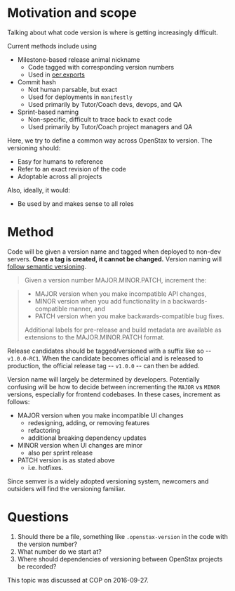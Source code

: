 # Motivation and scope

Talking about what code version is where is getting increasingly difficult.

Current methods include using

* Milestone-based release animal nickname
  * Code tagged with corresponding version numbers
  * Used in [oer.exports](https://github.com/Connexions/oer.exports)
* Commit hash
  * Not human parsable, but exact
  * Used for deployments in `manifestly`
  * Used primarily by Tutor/Coach devs, devops, and QA
* Sprint-based naming
  * Non-specific, difficult to trace back to exact code
  * Used primarily by Tutor/Coach project managers and QA

Here, we try to define a common way across OpenStax to version.  The versioning should:

* Easy for humans to reference
* Refer to an exact revision of the code
* Adoptable across all projects

Also, ideally, it would:

* Be used by and makes sense to all roles

# Method

Code will be given a version name and tagged when deployed to non-dev servers. **Once a tag is created, it cannot be changed.**  Version naming will [follow semantic versioning](http://semver.org/).

> Given a version number MAJOR.MINOR.PATCH, increment the:

> * MAJOR version when you make incompatible API changes,
> * MINOR version when you add functionality in a backwards-compatible manner, and
> * PATCH version when you make backwards-compatible bug fixes.
>
> Additional labels for pre-release and build metadata are available as extensions to the MAJOR.MINOR.PATCH format.

Release candidates should be tagged/versioned with a suffix like so -- `v1.0.0-RC1`.  When the candidate becomes official and is released to production, the official release tag -- `v1.0.0` -- can then be added.

Version name will largely be determined by developers.  Potentially confusing will be how to decide between incrementing the `MAJOR` vs `MINOR` versions, especially for frontend codebases.  In these cases, increment as follows:

* MAJOR version when you make incompatible UI changes
  * redesigning, adding, or removing features
  * refactoring
  * additional breaking dependency updates
* MINOR version when UI changes are minor
  * also per sprint release
* PATCH version is as stated above
  * i.e. hotfixes.

Since semver is a widely adopted versioning system, newcomers and outsiders will find the versioning familiar.

# Questions

1. Should there be a file, something like `.openstax-version` in the code with the version number?
1. What number do we start at?
1. Where should dependencies of versioning between OpenStax projects be recorded?

This topic was discussed at COP on 2016-09-27.